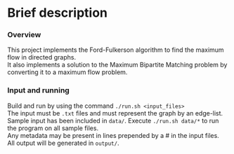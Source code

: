# Brief description

### Overview
This project implements the Ford-Fulkerson algorithm to find the maximum flow in directed graphs.  
It also implements a solution to the Maximum Bipartite Matching problem by converting it to a maximum flow problem.

### Input and running
Build and run by using the command ```./run.sh <input_files>```  
The input must be ```.txt``` files and must represent the graph by an edge-list.  
Sample input has been included in ```data/```.
Execute ```./run.sh data/*``` to run the program on all sample files.  
Any metadata may be present in lines prepended by a # in the input files.  
All output will be generated in ```output/```.
